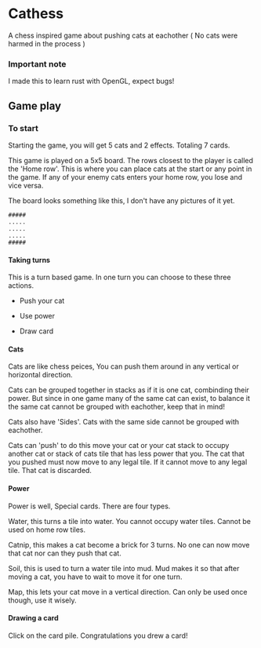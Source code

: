 # Cathess

A chess inspired game about pushing cats at eachother ( No cats were harmed in the process )

### Important note

I made this to learn rust with OpenGL, expect bugs!

## Game play

### To start
Starting the game, you will get 5 cats and 2 effects. Totaling 7 cards.

This game is played on a 5x5 board. The rows closest to the player is called the 'Home row'. This is where you can place cats at the start or any point in the game. If any of your enemy cats enters your home row, you lose and vice versa.

The board looks something like this, I don't have any pictures of it yet.

```
#####
.....
.....
.....
#####
```

#### Taking turns
This is a turn based game. In one turn you can choose to these three actions.

- Push your cat

- Use power

- Draw card

#### Cats
Cats are like chess peices, You can push them around in any vertical or horizontal direction.

Cats can be grouped together in stacks as if it is one cat, combinding their power. But since in one game many of the same cat can exist, to balance it the same cat cannot be grouped with eachother, keep that in mind!

Cats also have 'Sides'. Cats with the same side cannot be grouped with eachother.

Cats can 'push' to do this move your cat or your cat stack to occupy another cat or stack of cats tile that has less power that you. The cat that you pushed must now move to any legal tile. If it cannot move to any legal tile. That cat is discarded.

#### Power
Power is well, Special cards. There are four types.

Water, this turns a tile into water. You cannot occupy water tiles. Cannot be used on home row tiles.

Catnip, this makes a cat become a brick for 3 turns. No one can now move that cat nor can they push that cat.

Soil, this is used to turn a water tile into mud. Mud makes it so that after moving a cat, you have to wait to move it for one turn.

Map, this lets your cat move in a vertical direction. Can only be used once though, use it wisely.

#### Drawing a card
Click on the card pile. Congratulations you drew a card!
